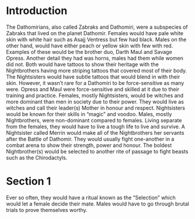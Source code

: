 # Introduction

The Dathomirians, also called Zabraks and Dathomiri, were a subspecies of Zabraks that lived on the planet Dathomir.
Females would have pale white skin with white hair such as Asajj Ventress but few had black.
Males on the other hand, would have either peach or yellow skin with few with red.
Examples of these would be the brother duo, Darth Maul and Savage Opress.
Another detail they had was horns, males had them while women did not.
Both would have tattoos to show their heritage with the Nightbrothers having more striping tattoos that covered most of their body.
The Nightsisters would have subtle tattoos that would blend in with their skin.
However, it wasn’t rare for a Dathomiri to be force-sensitive as many were.
Opress and Maul were force-sensitive and skilled at it due to their training and practice.
Females, mostly Nightsisters,  would be witches and more dominant than men in society due to their power.
They would live as witches and call their leader(s) Mother in honour and respect.
Nightsisters would be known for their skills in “magic” and voodoo.
Males, mostly Nightbrothers, were non-dominant compared to females.
Living separate from the females, they would have to live a tough life to live and survive.
A Nightsister called Merrin would make all of the Nightbrothers her servants after the Battle of Dathomir.
They would usually fight one-another in a combat arena to show their strength, power and honour.
The boldest Nightbrother(s) would be selected to another rite of passage to fight beasts such as the Chirodactyls.

# Section 1

Ever so often, they would have a ritual known as the “Selection” which would let a female decide their mate.
Males would have to go through brutal trials to prove themselves worthy.
